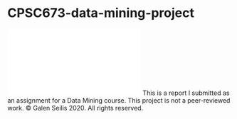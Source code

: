 # CPSC673-data-mining-project

![alt text](weighted_graph_human.pdf "Weighted Human Gene Network")
This is a report I submitted as an assignment for a Data Mining course. This project is not a peer-reviewed work.  © Galen Seilis 2020. All rights reserved.
